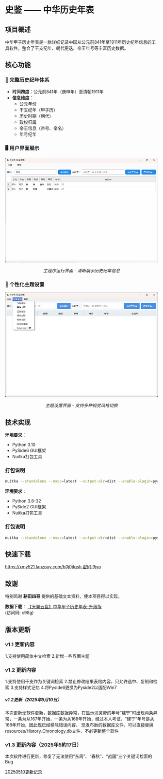 # 史鉴 —— 中华历史年表

## 项目概述
中华甲子历史年表是一款详细记录中国从公元前841年至1911年历史纪年信息的工具软件，整合了干支纪年、朝代更迭、帝王年号等丰富历史数据。

## 核心功能

### 📅 完整历史纪年体系
- **时间跨度**：公元前841年（庚申年）至清朝1911年
- **信息维度**：
  - 公元年份
  - 干支纪年（甲子历）
  - 历史时期（朝代）
  - 政权归属
  - 帝王信息（帝号、帝名）
  - 年号纪年

### 🖥️ 用户界面展示
<div align="center">
  <img src="image/中华甲子历史年表运行界面.png" width="600" alt="主运行界面">
  <p><em>主程序运行界面 - 清晰展示历史纪年信息</em></p>
</div>

### 🎨 个性化主题设置
<div align="center">
  <img src="image/中华甲子历史年表主题设置.png" width="600" alt="主题设置界面">
  <p><em>主题设置界面 - 支持多种视觉风格切换</em></p>
</div>

## 技术实现

**环境要求**：
- Python 3.10
- PySide6 GUI框架
- Nuitka打包工具

### 打包说明
```bash
nuitka --standalone --msvc=latest --output-dir=dist --enable-plugin=pyside6 --include-qt-plugins=platforms,imageformats,styles --windows-console-mode=disable --windows-icon-from-ico=resources/logo.ico app.py
```

**环境要求**：
- Python 3.8-32
- PySide2 GUI框架
- Nuitka打包工具

### 打包说明
```bash
nuitka --standalone --msvc=latest --output-dir=dist --enable-plugin=pyside2 --include-qt-plugins=platforms,imageformats,styles --windows-console-mode=disable --windows-icon-from-ico=resources/logo.ico app.py
```

## 快速下载
[https://xmy521.lanzouy.com/b0j0jtqsh 密码:9jyo](https://xmy521.lanzouy.com/b0j0jtqsh)

## 致谢

特别鸣谢 **耕田四哥** 提供的基础文本资料，使本项目得以实现。

**数据下载**：
[【天翼云盘】中华甲子历史年表-升级版](https://cloud.189.cn/t/EJZZzquuiuAj)  
(访问码: c98g)

## 版本更新

### v1.1 更新内容
1.支持使用简体中文检索
2.新增一些界面主题

### v1.2 更新内容
1.支持使用干支作为关键词检索
2.禁止修改结果表格内容，只允许选中、复制和检索
3.支持样式记忆
4.将Pyside6更换为Pyside2以适配Win7

##### v1.2更新（2025年5月10日）
本次更新无软件更新，数据库数据异常，在显示汉灵帝的年号“建宁”时出现两条异常，一条为从167年开始，一条为从168年开始，经过本人考证，“建宁”年号是从168年开始，因此现已经移除错误内容，
现发布新的数据库文件，可以直接替换resources/History_Chronology.db文件，不必更新整个软件

### v1.3 更新內容（2025年5約17日）
本次软件进行更新，修复了无法使用“东周”、“春秋”、“战国”三个关键词检索的Bug

[20250510更新记录](image/中华甲子历史年表20250510更新.png)

